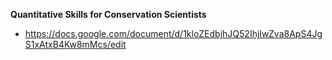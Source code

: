 **Quantitative Skills for Conservation Scientists**

- https://docs.google.com/document/d/1kloZEdbjhJQ52IhjIwZva8ApS4JgS1xAtxB4Kw8mMcs/edit

